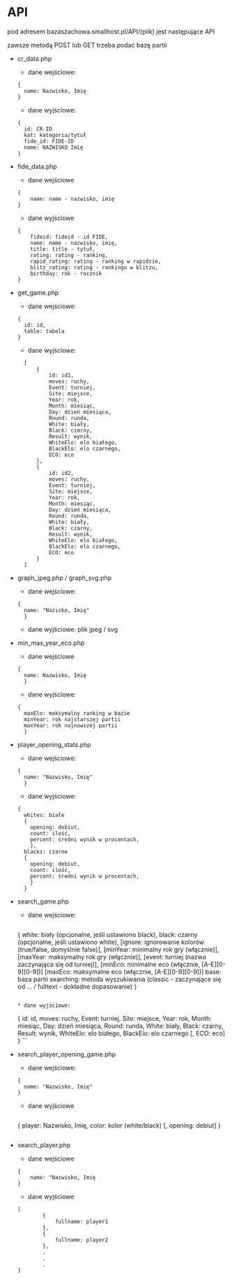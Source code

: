 # API

pod adresem bazaszachowa.smallhost.pl/API/(plik) jest następujące API

zawsze metodą POST lub GET trzeba podać bazę partii

* cr_data.php
  * dane wejściowe:
  ```
  {
    name: Nazwisko, Imię
  }
    ```

  * dane wyjściowe:
  ```
  {
    id: CR-ID
    kat: kategoria/tytuł
    fide_id: FIDE-ID
    name: NAZWISKO Imię
  }
    ```
*   fide_data.php
    * dane wejściowe
    ```
    {
        name: name - nazwisko, imię
    }
    ```

    * dane wyjściowe
    ```
    {
        fideid: fideid - id FIDE,
        name: name - nazwisko, imię,
        title: title - tytuł,
        rating: rating - ranking,
        rapid_rating: rating - ranking w rapidzie,
        blitz_rating: rating - rankingu w blitzu,
        birthday: rok - rocznik
    }
    ```

* get_game.php
  * dane wejściowe:
  ```
  {
    id: id,
    table: tabela
  }
    ```

  * dane wyjściowe:
  ```
    [
        {
            id: id1,
            moves: ruchy,
            Event: turniej,
            Site: miejsce,
            Year: rok,
            Month: miesiąc,
            Day: dzień miesiąca,
            Round: runda,
            White: biały,
            Black: czarny,
            Result: wynik,
            WhiteElo: elo białego,
            BlackElo: elo czarnego,
            ECO: eco
        },
        {
            id: id2,
            moves: ruchy,
            Event: turniej,
            Site: miejsce,
            Year: rok,
            Month: miesiąc,
            Day: dzień miesiąca,
            Round: runda,
            White: biały,
            Black: czarny,
            Result: wynik,
            WhiteElo: elo białego,
            BlackElo: elo czarnego,
            ECO: eco
        }
    ]
    ```
* graph_jpeg.php / graph_svg.php
  * dane wejściowe:
  ```
  {
    name: "Nazisko, Imię"
    }
    ```

  * dane wyjściowe:
    plik jpeg / svg

* min_max_year_eco.php
  * dane wejściowe
  ```
  {
    name: Nazwisko, Imię
    }
    ```

  * dane wyjściowe:
  ```
  {
    maxElo: maksymalny ranking w bazie
    minYear: rok najstarszej partii
    maxYear: rok najnowszej partii
    }
    ```
* player_opening_stats.php
  * dane wejściowe:
  ```
  {
    name: "Nazwisko, Imię"
    }
    ```

  * dane wyjściowe:
  ```
  {
    whites: białe
    {
      opening: debiut,
      count: ilość,
      percent: średni wynik w procentach,
      },
    blacks: czarne
    {
      opening: debiut,
      count: ilość,
      percent: średni wynik w procentach,
      }
    }
    ```

* search_game.php
  * dane wejściowe:
    ```
  {
    white: biały (opcjonalne, jeśli ustawiono black),
    black: czarny (opcjonalne, jeśli ustawiono white),
    [ignore: ignorowanie kolorów (true/false, domyślnie false)],
    [minYear: minimalny rok gry (włącznie)],
    [maxYear: maksymalny rok gry (włącznie)],
    [event: turniej (nazwa zaczynająca się od turniej)],
    [minEco: minimalne eco (włącznie, [A-E][0-9][0-9])]
    [maxEco: maksymalne eco (włącznie, [A-E][0-9][0-9])]
    base: baza partii
    searching: metoda wyszukiwania (classic - zaczynające się od ... / fulltext - dokładne dopasowanie)
    }
    ```

   * dane wyjściowe:
    ```
    {
      id: id,
      moves: ruchy,
      Event: turniej,
      Site: miejsce,
      Year: rok,
      Month: miesiąc,
      Day: dzień miesiąca,
      Round: runda,
      White: biały,
      Black: czarny,
      Result: wynik,
      WhiteElo: elo białego,
      BlackElo: elo czarnego
      [, ECO: eco]
      }
      ```
* search_player_opening_game.php
  * dane wejściowe:
  ```
  {
    name: "Nazwisko, Imię"
  }
  ```
  * dane wyjściowe
    ```
  {
    player: Nazwisko, Imię,
    color: kolor (white/black)
    [, opening: debiut]
    }
    ```
* search_player.php
    * dane wejściowe
    ```    
    {
        name: "Nazwisko, Imię
    }

    ```
    * dane wyjściowe
    ```    
    [
            {
                fullname: player1
            },
            {
                fullname: player2
            },
            .
            .
            .
    ]
    ```